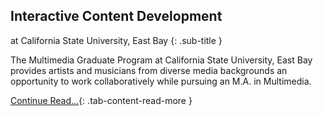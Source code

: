 ## Interactive Content Development

at California State University, East Bay
{: .sub-title }

The Multimedia Graduate Program at California State University, East Bay provides artists and musicians from diverse media backgrounds an opportunity to work collaboratively while pursuing an M.A. in Multimedia.

[Continue Read...](#){: .tab-content-read-more }
